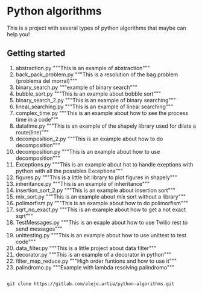 # Python algorithms

This is a project with several types of  python algorithms that maybe can help you! 


## Getting started
 
1. abstraction.py        """This is an example of abstraction"""
2. back_pack_problem.py  """This is a resolution of the bag problem (problema del morral)"""
3. binary_search.py      """example of binary search"""
4. bubble_sort.py        """This is an example about bobble sort"""
5. binary_search_2.py    """This is an example of binary searching"""
6. lineal_searching.py   """This is an example of lineal searching"""
7. complex_time.py       """This is an example about how to see the process time in a code"""
8. datatime.py           """This is an example of the shapely library used for dilate a route(line)"""
9. decomposition_2.py    """This is an example about how to do decomposition"""
10. decomposition.py     """This is an example about how to use decomposition"""
11. Exceptions.py        """This is an example about hot to handle exeptions with python with all the possibles Exceptions"""
12. figures.py           """This is a little bit library to plot figures in shapely"""
13. inheritance.py       """This is an example of inheritance"""
14. insertion_sort_2.py  """This is an example about insertion sort"""
15. mix_sort.py          """This is an example about mix sort without a library"""
16. polimorfism.py       """This is an example about how to do polimorfism"""
17. sqrt_no_exact.py     """This is an example about how to get a not exact sqrt"""
18. TestMessages.py      """This is an exaple about how to use Twilio rest to send messages""" 
19. unittesting.py       """This is an example about how to use unittest to test code"""
20. data_filter.py       """This is a little project about data filter"""
21. decorator.py         """This is an example of a decorator in python"""
22. filter_map_reduce.py """High order funtions and how to use it"""
23. palindromo.py        """Example with lambda resolving palindromo"""


```

git clone https://gitlab.com/alejo.artia/python-algorithms.git

```

